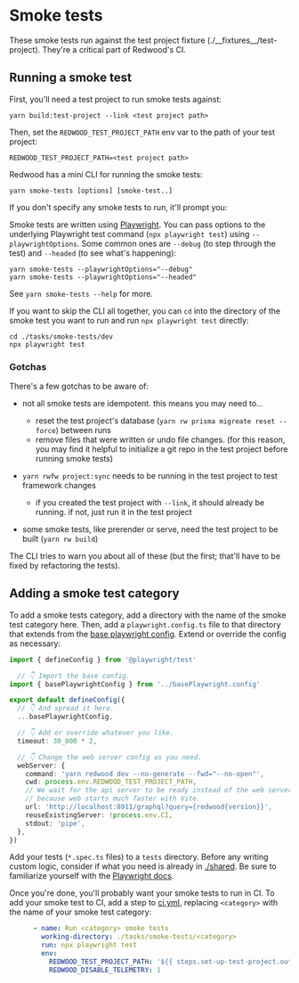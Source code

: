 # Smoke tests

These smoke tests run against the test project fixture (./\_\_fixtures\_\_/test-project).
They're a critical part of Redwood's CI.

## Running a smoke test

First, you'll need a test project to run smoke tests against:

```
yarn build:test-project --link <test project path>
```

Then, set the `REDWOOD_TEST_PROJECT_PATH` env var to the path of your test project:

```
REDWOOD_TEST_PROJECT_PATH=<test project path>
```

Redwood has a mini CLI for running the smoke tests:

```
yarn smoke-tests [options] [smoke-test..]
```

If you don't specify any smoke tests to run, it'll prompt you:

Smoke tests are written using [Playwright](https://playwright.dev/).
You can pass options to the underlying Playwright test command (`npx playwright test`) using `--playwrightOptions`.
Some common ones are `--debug` (to step through the test) and `--headed` (to see what's happening):

```
yarn smoke-tests --playwrightOptions="--debug"
yarn smoke-tests --playwrightOptions="--headed"
```

See `yarn smoke-tests --help` for more.

If you want to skip the CLI all together, you can `cd` into the directory of the smoke test you want to run and run `npx playwright test` directly:

```
cd ./tasks/smoke-tests/dev
npx playwright test
```

### Gotchas

There's a few gotchas to be aware of:

- not all smoke tests are idempotent. this means you may need to...
  - reset the test project's database (`yarn rw prisma migreate reset --force`) between runs
  - remove files that were written or undo file changes. (for this reason, you may find it helpful to initialize a git repo in the test project before running smoke tests)

- `yarn rwfw project:sync` needs to be running in the test project to test framework changes
  - if you created the test project with `--link`, it should already be running. if not, just run it in the test project

- some smoke tests, like prerender or serve, need the test project to be built (`yarn rw build`)

The CLI tries to warn you about all of these (but the first; that'll have to be fixed by refactoring the tests).

## Adding a smoke test category

To add a smoke tests category, add a directory with the name of the smoke test category here.
Then, add a `playwright.config.ts` file to that directory that extends from the [base playwright config](./basePlaywright.config.js).
Extend or override the config as necessary:

```ts
import { defineConfig } from '@playwright/test'

  // 👇 Import the base config.
import { basePlaywrightConfig } from '../basePlaywright.config'

export default defineConfig({
  // 👇 And spread it here.
  ...basePlaywrightConfig,

  // 👇 Add or override whatever you like.
  timeout: 30_000 * 2,

  // 👇 Change the web server config as you need.
  webServer: {
    command: 'yarn redwood dev --no-generate --fwd="--no-open"',
    cwd: process.env.REDWOOD_TEST_PROJECT_PATH,
    // We wait for the api server to be ready instead of the web server
    // because web starts much faster with Vite.
    url: 'http://localhost:8911/graphql?query={redwood{version}}',
    reuseExistingServer: !process.env.CI,
    stdout: 'pipe',
  },
})
```

Add your tests (`*.spec.ts` files) to a `tests` directory. Before any writing custom logic, consider if what you need is already in [./shared](./shared).
Be sure to familiarize yourself with the [Playwright docs](https://playwright.dev/docs/intro).

Once you're done, you'll probably want your smoke tests to run in CI.
To add your smoke test to CI, add a step to [ci.yml](../../.github/workflows/ci.yml), replacing `<category>` with the name of your smoke test category:

```yml
      - name: Run <category> smoke tests
        working-directory: ./tasks/smoke-tests/<category>
        run: npx playwright test
        env:
          REDWOOD_TEST_PROJECT_PATH: '${{ steps.set-up-test-project.outputs.test-project-path }}'
          REDWOOD_DISABLE_TELEMETRY: 1
```
